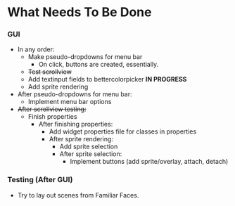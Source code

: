 # What Needs To Be Done
### GUI
- In any order:
  - Make pseudo-dropdowns for menu bar
    - On click, buttons are created, essentially.
  - ~~Test scrollview~~
  - Add textinput fields to bettercolorpicker **IN PROGRESS**
  - Add sprite rendering
- After pseudo-dropdowns for menu bar:
  - Implement menu bar options
- ~~After scrollview testing:~~
  - Finish properties
    - After finishing properties:
      - Add widget properties file for classes in properties
      - After sprite rendering:
        - Add sprite selection
        - After sprite selection:
          - Implement buttons (add sprite/overlay, attach, detach)

### Testing (After GUI)
- Try to lay out scenes from Familiar Faces.
